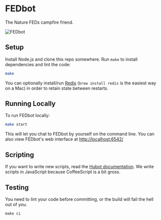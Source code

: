 
FEDbot
======

The Nature FEDs campfire friend.

![FEDbot](https://raw.github.com/thefeds/fedbot/master/public/fedbot.png)


Setup
-----

Install Node.js and clone this repo somewhere. Run `make` to install dependencies and lint the code:

```sh
make
```

You can optionally install/run [Redis](http://redis.io/) (`brew install redis` is the easiest way on a Mac) in order to retain state between restarts.


Running Locally
---------------

To run FEDbot locally:

```sh
make start
```

This will let you chat to FEDbot by yourself on the command line. You can also view FEDbot's web interface at [http://localhost:6542/](http://localhost:6542/)


Scripting
---------

If you want to write new scripts, read the [Hubot documentation](https://github.com/github/hubot/blob/master/docs/scripting.md#readme). We write scripts in JavaScript because CoffeeScript is a bit gross.


Testing
-------

You need to lint your code before committing, or the build will fail the hell out of you.

```
make ci
```

